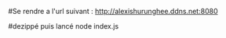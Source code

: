 #Se rendre a l'url suivant :
http://alexishurunghee.ddns.net:8080

#dezippé puis lancé node index.js
